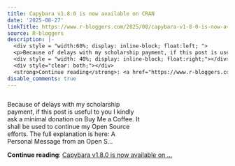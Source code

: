 ```yaml
---
title: Capybara v1.8.0 is now available on CRAN
date: '2025-08-27'
linkTitle: https://www.r-bloggers.com/2025/08/capybara-v1-8-0-is-now-available-on-cran/
source: R-bloggers
description: |-
  <div style = "width:60%; display: inline-block; float:left; ">
  <p>Because of delays with my scholarship payment, if this post is useful to you I kindly ask a minimal donation on Buy Me a Coffee. It shall be used to continue my Open Source efforts. The full explanation is here: A Personal Message from an Open S...</p></div>
  <div style = "width: 40%; display: inline-block; float:right;"></div>
  <div style="clear: both;"></div>
  <strong>Continue reading</strong>: <a href="https://www.r-bloggers.com/2025/08/capybara-v1-8-0-is-now-available-on-cran/">Capybara v1.8.0 is now available on ...
disable_comments: true
---
```

<div style = "width:60%; display: inline-block; float:left; ">
<p>Because of delays with my scholarship payment, if this post is useful to you I kindly ask a minimal donation on Buy Me a Coffee. It shall be used to continue my Open Source efforts. The full explanation is here: A Personal Message from an Open S...</p></div>
<div style = "width: 40%; display: inline-block; float:right;"></div>
<div style="clear: both;"></div>
<strong>Continue reading</strong>: <a href="https://www.r-bloggers.com/2025/08/capybara-v1-8-0-is-now-available-on-cran/">Capybara v1.8.0 is now available on ...